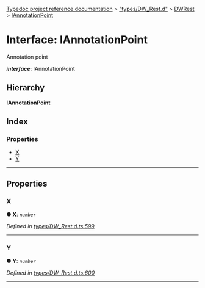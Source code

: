 [Typedoc project reference documentation](../README.md) > ["types/DW_Rest.d"](../modules/_types_dw_rest_d_.md) > [DWRest](../modules/_types_dw_rest_d_.dwrest.md) > [IAnnotationPoint](../interfaces/_types_dw_rest_d_.dwrest.iannotationpoint.md)

# Interface: IAnnotationPoint

Annotation point

*__interface__*: IAnnotationPoint

## Hierarchy

**IAnnotationPoint**

## Index

### Properties

* [X](_types_dw_rest_d_.dwrest.iannotationpoint.md#x)
* [Y](_types_dw_rest_d_.dwrest.iannotationpoint.md#y)

---

## Properties

<a id="x"></a>

###  X

**● X**: *`number`*

*Defined in [types/DW_Rest.d.ts:599](https://github.com/DocuWare/REST-Sample-TS/blob/master/src/types/DW_Rest.d.ts#L599)*

___
<a id="y"></a>

###  Y

**● Y**: *`number`*

*Defined in [types/DW_Rest.d.ts:600](https://github.com/DocuWare/REST-Sample-TS/blob/master/src/types/DW_Rest.d.ts#L600)*

___

